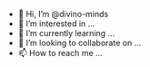 - 👋 Hi, I’m @divino-minds
- 👀 I’m interested in ...
- 🌱 I’m currently learning ...
- 💞️ I’m looking to collaborate on ...
- 📫 How to reach me ...

<!---
divino-minds/divino-minds is a ✨ special ✨ repository because its `README.md` (this file) appears on your GitHub profile.
You can click the Preview link to take a look at your changes.
--->
